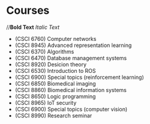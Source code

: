 # Courses
//**Bold Text**
*Italic Text*
- (CSCI 6760) Computer networks                
- (CSCI 8945) Advanced representation learning  
- (CSCI 6370) Algorithms                        
- (CSCI 6470) Database management systems       
- (CSCI 8920) Desicion theory                   
- (CSCI 6530) Introduction to ROS               
- (CSCI 6900) Special topics (reinforcement learning)
- (CSCI 6850) Biomedical imaging                  
- (CSCI 8860) Biomedical information systems    
- (CSCI 8650) Logic programming                 
- (CSCI 8965) IoT security                      
- (CSCI 6900) Special topics (computer vision)  
- (CSCI 8990) Research seminar            

      